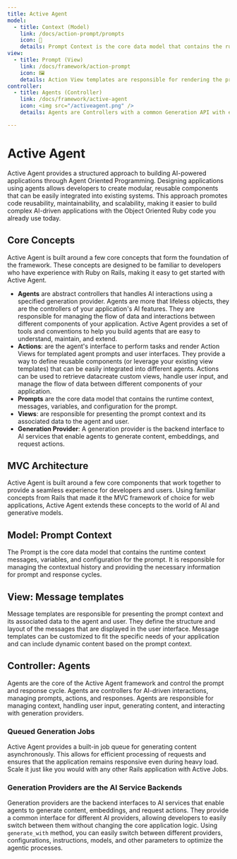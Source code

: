 ```yaml
---
title: Active Agent
model:
  - title: Context (Model)
    link: /docs/action-prompt/prompts
    icon: 📝
    details: Prompt Context is the core data model that contains the runtime context, messages, variables, and configuration for the prompt.
view:
  - title: Prompt (View)
    link: /docs/framework/action-prompt
    icon: 🖼️
    details: Action View templates are responsible for rendering the prompts to agents and UI to users.
controller:
  - title: Agents (Controller)
    link: /docs/framework/active-agent
    icon: <img src="/activeagent.png" />
    details: Agents are Controllers with a common Generation API with enhanced memory and tooling.

---
```

# Active Agent

Active Agent provides a structured approach to building AI-powered applications through Agent Oriented Programming. Designing applications using agents allows developers to create modular, reusable components that can be easily integrated into existing systems. This approach promotes code reusability, maintainability, and scalability, making it easier to build complex AI-driven applications with the Object Oriented Ruby code you already use today.

## Core Concepts
Active Agent is built around a few core concepts that form the foundation of the framework. These concepts are designed to be familiar to developers who have experience with Ruby on Rails, making it easy to get started with Active Agent. 

- **Agents** are abstract controllers that handles AI interactions using a specified generation provider. Agents are more that lifeless objects, they are the controllers of your application's AI features. They are responsible for managing the flow of data and interactions between different components of your application. Active Agent provides a set of tools and conventions to help you build agents that are easy to understand, maintain, and extend.
- **Actions**: are the agent's interface to perform tasks and render Action Views for templated agent prompts and user interfaces. They provide a way to define reusable components (or leverage your existing view templates) that can be easily integrated into different agents. Actions can be used to retrieve datacreate custom views, handle user input, and manage the flow of data between different components of your application.
- **Prompts** are the core data model that contains the runtime context, messages, variables, and configuration for the prompt.
- **Views**: are responsible for presenting the prompt context and its associated data to the agent and user.
- **Generation Provider**: A generation provider is the backend interface to AI services that enable agents to generate content, embeddings, and request actions.

## MVC Architecture
Active Agent is built around a few core components that work together to provide a seamless experience for developers and users. Using familiar concepts from Rails that made it the MVC framework of choice for web applications, Active Agent extends these concepts to the world of AI and generative models.

## Model: Prompt Context
The Prompt is the core data model that contains the runtime context messages, variables, and configuration for the prompt. It is responsible for managing the contextual history and providing the necessary information for prompt and response cycles.

<FeatureCards :cards="$frontmatter.model" />

## View: Message templates
Message templates are responsible for presenting the prompt context and its associated data to the agent and user. They define the structure and layout of the messages that are displayed in the user interface. Message templates can be customized to fit the specific needs of your application and can include dynamic content based on the prompt context.

<FeatureCards :cards="$frontmatter.view" />

## Controller: Agents
Agents are the core of the Active Agent framework and control the prompt and response cycle. Agents are controllers for AI-driven interactions, managing prompts, actions, and responses. Agents are responsible for managing context, handling user input, generating content, and interacting with generation providers.

<FeatureCards :cards="$frontmatter.controller" />


### Queued Generation Jobs
Active Agent provides a built-in job queue for generating content asynchronously. This allows for efficient processing of requests and ensures that the application remains responsive even during heavy load. Scale it just like you would with any other Rails application with Active Jobs.

### Generation Providers are the AI Service Backends
Generation providers are the backend interfaces to AI services that enable agents to generate content, embeddings, and request actions. They provide a common interface for different AI providers, allowing developers to easily switch between them without changing the core application logic. Using `generate_with` method, you can easily switch between different providers, configurations, instructions, models, and other parameters to optimize the agentic processes.

<!-- 
## Key Features
- **Unified Interface**: All generation providers implement a common interface, making it easy to switch between them.
- **Customizable**: You can create your own generation providers to suit your specific needs.
- **Built-in Providers**: Active Agent comes with built-in providers for popular AI services like OpenAI and Anthropic.
- **Easy Integration**: Integrate with your existing Rails application with minimal setup.
- **Asynchronous Support**: Generation Jobs use Active Job to handle long-running background task processing with ease.
- **Error Handling**: Built-in error handling and retry mechanisms for robust applications.
- **Logging and Monitoring**: Track the performance and usage of your generation providers.
- **Testing Support**: Mock and stub generation providers for unit testing. -->
